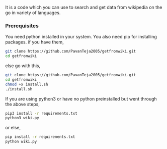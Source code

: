 It is a code which you can use to search and get data from wikipedia on the go in variety of languages.

### Prerequisites
You need python installed in your system. You also need pip for installing packages.
if you have them,
```bash
git clone https://github.com/PavanTeja2005/getfromwiki.git
cd getfromwiki
```
else go with this,
```bash
git clone https://github.com/PavanTeja2005/getfromwiki.git
cd getfromwiki
chmod +x install.sh
./install.sh
```
If you are using python3 or have no python preinstalled but went through the above steps,
```bash
pip3 install -r requirements.txt
python3 wiki.py
```
or else,
```bash
pip install -r requirements.txt
python wiki.py
```
